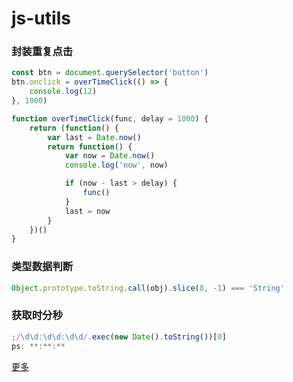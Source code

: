 # js-utils

### 封装重复点击

```js
const btn = document.querySelector('button')
btn.onclick = overTimeClick(() => {
	console.log(12)
}, 1000)

function overTimeClick(func, delay = 1000) {
	return (function() {
		var last = Date.now()
		return function() {
			var now = Date.now()
			console.log('now', now)

			if (now - last > delay) {
				func()
			}
			last = now
		}
	})()
}
```

### 类型数据判断

```javascript
Object.prototype.toString.call(obj).slice(8, -1) === 'String'
```

### 获取时分秒

```js
;/\d\d:\d\d:\d\d/.exec(new Date().toString())[0]
ps: **:**:**
```

[更多](https://www.cnblogs.com/xiaohuochai/p/5777757.html)

###
